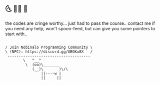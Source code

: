 ## :last_quarter_moon_with_face: :man_student: :first_quarter_moon_with_face:

the codes are cringe worthy... just had to pass the course.. contact me if you need any help, won't spoon-feed, but can give you some pointers to start with..


```
 _____________________________________
/ Join Nobinalo Programming Community \
\ (NPC): https://discord.gg/UBGKu8X   /
 -------------------------------------
        \   ^__^
         \  (oo)\_______
            (__)\       )\/\
                ||----w |
                ||     ||
```

